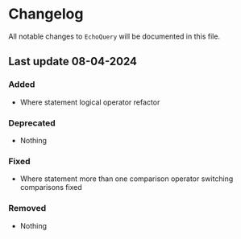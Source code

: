 # Changelog

All notable changes to `EchoQuery` will be documented in this file.

## Last update 08-04-2024

### Added
- Where statement logical operator refactor

### Deprecated
- Nothing

### Fixed
- Where statement more than one comparison operator switching comparisons fixed

### Removed
- Nothing
